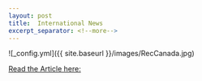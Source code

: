 ```yaml
---
layout: post
title:  International News
excerpt_separator: <!--more-->
---
```


![_config.yml]({{ site.baseurl }}/images/RecCanada.jpg)

[Read the Article here:](https://paper.li/RecretionCanada/1431485509#/)

